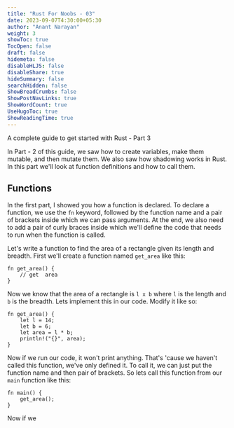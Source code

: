 ```yaml
---
title: "Rust For Noobs - 03"
date: 2023-09-07T4:30:00+05:30
author: "Anant Narayan"
weight: 3
showToc: true
TocOpen: false
draft: false
hidemeta: false
disableHLJS: false
disableShare: true
hideSummary: false
searchHidden: false
ShowBreadCrumbs: false
ShowPostNavLinks: true
ShowWordCount: true
UseHugoToc: true
ShowReadingTime: true
---
```


A complete guide to get started with Rust - Part 3

<!--more-->

In Part - 2 of this guide, we saw how to create variables, make them mutable, and then mutate them. We also saw how shadowing works in Rust. In this part we'll look at function definitions and how to call them.

## Functions
In the first part, I showed you how a function is declared. To declare a function, we use the `fn` keyword, followed by the function name and a pair of brackets inside which we can pass arguments. At the end, we also need to add a pair of curly braces inside which we'll define the code that needs to run when the function is called.

Let's write a function to find the area of a rectangle given its length and breadth. First we'll create a function named `get_area` like this:
```
fn get_area() {
    // get  area
}
```

Now we know that the area of a rectangle is `l x b` where `l` is the length and `b` is the breadth. Lets implement this in our code. Modify it like so:
```
fn get_area() {
    let l = 14;
    let b = 6;
    let area = l * b;
    println!("{}", area);
}
```
Now if we run our code, it won't print anything. That's 'cause we haven't called this function, we've only defined it. To call it, we can just put the function name and then pair of brackets. So lets call this function from our `main` function like this:
```
fn main() {
    get_area();
}
```

Now if we